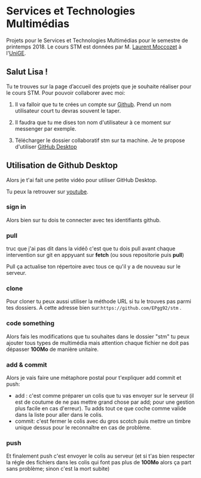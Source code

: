 # Services et Technologies Multimédias

Projets pour le Services et Technologies Multimédias pour le semestre de printemps 2018.
Le cours STM est données par M. [Laurent Moccozet](https://www.unige.ch/gsem/en/research/faculty/all/laurent-moccozet/) à l'[UniGE](https://www.unige.ch/).

## Salut Lisa !

Tu te trouves sur la page d’accueil des projets que je souhaite réaliser pour le cours STM.
Pour pouvoir collaborer avec moi:

 1. Il va falloir que tu te crées un compte sur [Github](https://github.com/join?source=header-home). Prend un nom utilisateur court tu devras souvent le taper.

2.  Il faudra que tu me dises ton nom d'utilisateur à ce moment sur messenger par exemple.

3.  Télécharger le dossier collaboratif stm sur ta machine. Je te propose d'utiliser [GitHub Desktop](https://desktop.github.com/)

## Utilisation de Github Desktop

Alors je t'ai fait une petite vidéo pour utiliser GitHub Desktop.

Tu peux la retrouver sur [youtube](https://youtu.be/C7XupfjPnz0).

### sign in

Alors bien sur tu dois te connecter avec tes identifiants github.

### pull

truc que j'ai pas dit dans la vidéô c'est que tu dois pull avant chaque intervention sur git en appyuant sur **fetch** (ou sous repositorie puis **pull**)

Pull ça actualise ton répertoire avec tous ce qu'il y a de nouveau sur le serveur.

### clone

Pour cloner tu peux aussi utiliser la méthode URL si tu le trouves pas parmi tes dossiers. À cette adresse bien sur:`https://github.com/EPgg92/stm` .

### code something

Alors fais les modifications que tu souhaites dans le dossier "stm" tu peux ajouter tous types de multimédia mais attention chaque fichier ne doit pas dépasser **100Mo** de manière unitaire.

### add & commit

Alors je vais faire une métaphore postal pour t'expliquer add commit et push:

-   add : c'est comme préparer un colis que tu vas envoyer sur le serveur (il est de coutume de ne pas mettre grand chose par add; pour une gestion plus facile en cas d'erreur). Tu adds tout ce que coche comme valide dans la liste pour aller dans le colis.
-   commit: c'est fermer le colis avec du gros scotch puis mettre un timbre unique dessus pour le reconnaître en cas de problème.

### push

Et finalement push c'est envoyer le colis au serveur (et si t'as bien respecter la régle des fichiers dans les colis qui font pas plus de **100Mo** alors ça part sans problème; sinon c'est la mort subite)
